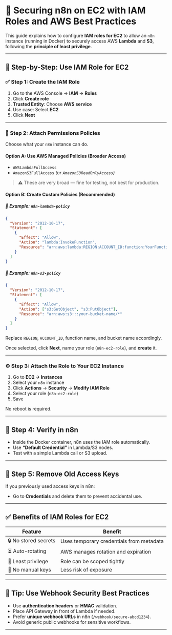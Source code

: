 
# 🔐 Securing n8n on EC2 with IAM Roles and AWS Best Practices

This guide explains how to configure **IAM roles for EC2** to allow an `n8n` instance (running in Docker) to securely access AWS **Lambda** and **S3**, following the **principle of least privilege**.

---

## 🧭 Step-by-Step: Use IAM Role for EC2

### ✅ Step 1: Create the IAM Role

1. Go to the AWS Console → **IAM** → **Roles**
2. Click **Create role**
3. **Trusted Entity**: Choose **AWS service**
4. Use case: Select **EC2**
5. Click **Next**

---

### 🔐 Step 2: Attach Permissions Policies

Choose what your `n8n` instance can do.

#### Option A: Use AWS Managed Policies (Broader Access)
- `AWSLambdaFullAccess`
- `AmazonS3FullAccess` *(or `AmazonS3ReadOnlyAccess`)*

> ⚠️ These are very broad — fine for testing, not best for production.

#### Option B: Create Custom Policies (Recommended)

##### 📄 Example: `n8n-lambda-policy`

```json
{
  "Version": "2012-10-17",
  "Statement": [
    {
      "Effect": "Allow",
      "Action": "lambda:InvokeFunction",
      "Resource": "arn:aws:lambda:REGION:ACCOUNT_ID:function:YourFunctionName"
    }
  ]
}
```

##### 📄 Example: `n8n-s3-policy`

```json
{
  "Version": "2012-10-17",
  "Statement": [
    {
      "Effect": "Allow",
      "Action": ["s3:GetObject", "s3:PutObject"],
      "Resource": "arn:aws:s3:::your-bucket-name/*"
    }
  ]
}
```

Replace `REGION`, `ACCOUNT_ID`, function name, and bucket name accordingly.

Once selected, click **Next**, name your role (`n8n-ec2-role`), and **create** it.

---

### ⚙️ Step 3: Attach the Role to Your EC2 Instance

1. Go to **EC2 → Instances**
2. Select your `n8n` instance
3. Click **Actions** → **Security** → **Modify IAM Role**
4. Select your role (`n8n-ec2-role`)
5. Save

No reboot is required.

---

## 🧪 Step 4: Verify in n8n

- Inside the Docker container, n8n uses the IAM role automatically.
- Use **“Default Credential”** in Lambda/S3 nodes.
- Test with a simple Lambda call or S3 upload.

---

## 🧼 Step 5: Remove Old Access Keys

If you previously used access keys in n8n:
- Go to **Credentials** and delete them to prevent accidental use.

---

## ✅ Benefits of IAM Roles for EC2

| Feature | Benefit |
|--------|---------|
| 🔒 No stored secrets | Uses temporary credentials from metadata |
| ⏳ Auto-rotating | AWS manages rotation and expiration |
| 🧭 Least privilege | Role can be scoped tightly |
| 🚫 No manual keys | Less risk of exposure |

---

## 📌 Tip: Use Webhook Security Best Practices

- Use **authentication headers** or **HMAC** validation.
- Place API Gateway in front of Lambda if needed.
- Prefer **unique webhook URLs** in n8n (`/webhook/secure-abcd1234`).
- Avoid generic public webhooks for sensitive workflows.

---
